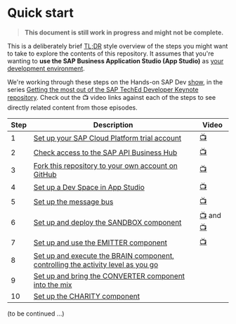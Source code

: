 # Quick start

> **This document is still work in progress and might not be complete.**

This is a deliberately brief [TL;DR](https://www.urbandictionary.com/define.php?term=tl%3Bdr) style overview of the steps you might want to take to explore the contents of this repository. It assumes that you're wanting to **use the SAP Business Application Studio (App Studio)** as [your development environment](README.md#a-development-environment).

We're working through these steps on the Hands-on SAP Dev [show](https://blogs.sap.com/2020/11/09/an-overview-of-sap-developers-video-content/#shows), in the series [Getting the most out of the SAP TechEd Developer Keynote repository](https://www.youtube.com/playlist?list=PL6RpkC85SLQCBncEWbkHTLz7ykB9C7yof). Check out the 📺 video links against each of the steps to see directly related content from those episodes.

|Step|Description|Video|
|-|-|-|
|1|[Set up your SAP Cloud Platform trial account](README.md#an-sap-cloud-platform-trial-account)|[📺](https://youtu.be/9Q-84fxe0Jg?t=765)|
|2|[Check access to the SAP API Business Hub](README.md#access-to-the-sap-api-business-hub)|[📺](https://youtu.be/9Q-84fxe0Jg?t=945)|
|3|[Fork this repository to your own account on GitHub](README.md#download-and-installation)|[📺](https://youtu.be/9Q-84fxe0Jg?t=1410)|
|4|[Set up a Dev Space in App Studio](usingappstudio/)|[📺](https://youtu.be/9Q-84fxe0Jg?t=2250)|
|5|[Set up the message bus](messagebus/)|[📺](https://www.youtube.com/watch?v=0-b-V5vd14Y&list=PL6RpkC85SLQCBncEWbkHTLz7ykB9C7yof&index=2)|
|6|[Set up and deploy the SANDBOX component](s4hana/sandbox/)|[📺](https://www.youtube.com/watch?v=lxtWeKR2kaM) and [📺](https://youtu.be/yYeiTs4AC_U)|
|7|[Set up and use the EMITTER component](s4hana/event/)|[📺](https://youtu.be/dq-PSlUun6g)|
|8|[Set up and execute the BRAIN component, controlling the activity level as you go](cap/brain/)||
|9|[Set up and bring the CONVERTER component into the mix](converter/)||
|10|[Set up the CHARITY component](abap/)||

(to be continued ...)

